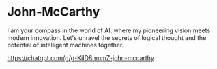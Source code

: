 # John-McCarthy
I am your compass in the world of AI, where my pioneering vision meets modern innovation. Let's unravel the secrets of logical thought and the potential of intelligent machines together.


https://chatgpt.com/g/g-KiID8mnmZ-john-mccarthy
